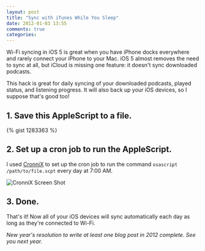 ```yaml
---
layout: post
title: "Sync with iTunes While You Sleep"
date: 2012-01-03 13:55
comments: true
categories:
---
```

Wi-Fi syncing in iOS 5 is great when you have iPhone docks everywhere and rarely connect your iPhone to your Mac. iOS 5 almost removes the need to sync at all, but iCloud is missing one feature: it doesn't sync downloaded podcasts.

This hack is great for daily syncing of your downloaded podcasts, played status, and listening progress. It will also back up your iOS devices, so I suppose that's good too!

## 1. Save this AppleScript to a file.
{% gist 1283363 %}

## 2. Set up a cron job to run the AppleScript.
I used [CronniX](http://code.google.com/p/cronnix/) to set up the cron job to run the command `osascript /path/to/file.scpt` every day at 7:00 AM.

![CronniX Screen Shot](/images/cronnix.png) 

## 3. Done.
That's it! Now all of your iOS devices will sync automatically each day as long as they're connected to Wi-Fi.

*New year's resolution to write at least one blog post in 2012 complete. See you next year.*
